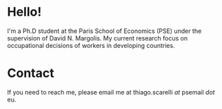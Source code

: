 # Hello!

I'm a Ph.D student at the Paris School of Economics (PSE) under the supervision of David N. Margolis. My current research focus on occupational decisions of workers in developing countries.

# Contact

If you need to reach me, please email me at thiago.scarelli <em>at</em> psemail <em>dot</em> eu.
